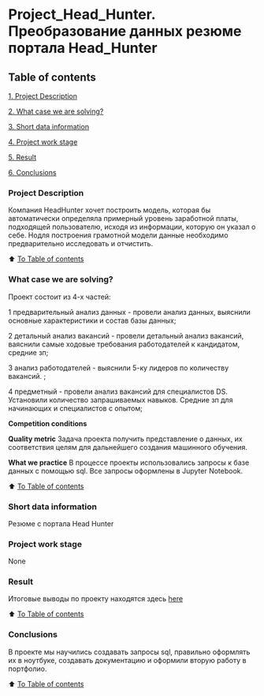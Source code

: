 # Project_Head_Hunter. Преобразование данных резюме портала Head_Hunter

## Table of contents
[1. Project Description](https://github.com/Evgi23/Project_3_HH/blob/main/README.md#project-description)

[2. What case we are solving?](https://github.com/Evgi23/Project_3_HH/blob/main/README.md#what-case-we-are-solving)

[3. Short data information](__)

[4. Project work stage](__)

[5. Result](https://github.com/Evgi23/Project_3_HH/blob/main/Project_2_%D0%9D%D0%BE%D1%83%D1%82%D0%B1%D1%83%D0%BA_%D1%88%D0%B0%D0%B1%D0%BB%D0%BE%D0%BD.ipynb)

[6. Conclusions](https://github.com/Evgi23/Project_3_HH/blob/main/README.md#conclusions)

### Project Description
Компания HeadHunter хочет построить модель, которая бы автоматически определяла примерный уровень заработной платы, подходящей пользователю, исходя из информации, которую он указал о себе. Нодля построения грамотной модели данные необходимо предварительно исследовать и отчистить.

:arrow_up: [To Table of contents](https://github.com/Evgi23/Project_3_HH/blob/main/README.md#table-of-contents)

### What case we are solving?
Проект состоит из 4-х частей:

1 предварительный анализ данных - провели анализ данных, выяснили основные характеристики и состав базы данных;

2  детальный анализ вакансий - провели детальный анализ вакансий, ваяснили самые ходовые требования работодателей к кандидатом, средние зп;

3  анализ работодателей - выяснили 5-ку лидеров по количеству вакансий. ;

4 предметный  - провели анализ вакансий для специалистов DS. Установили количество запрашиваемых навыков. Средние зп для начинающих и специалистов с опытом;



**Competition conditions**


**Quality metric**
Задача проекта получить представление о данных, их соответствия целям для дальнейшего создания машинного обучения.

**What we practice**
В процессе проекты использовались запросы к базе данных с помощью sql. Все запросы оформлены в Jupyter Notebook.


:arrow_up: [To Table of contents](https://github.com/Evgi23/Project_3_HH/blob/main/README.md#table-of-contents)

### Short data information
Резюме с портала Head Hunter

### Project work stage
None

### Result
Итоговые выводы по проекту находятся здесь [here](https://github.com/Evgi23/Project_3_HH/blob/main/Project_2_%D0%9D%D0%BE%D1%83%D1%82%D0%B1%D1%83%D0%BA_%D1%88%D0%B0%D0%B1%D0%BB%D0%BE%D0%BD.ipynb)

:arrow_up: [To Table of contents](https://github.com/Evgi23/Project_3_HH/blob/main/README.md#table-of-contents)

### Conclusions
В проекте мы научились создавать запросы sql, правильно оформлять их в ноутбуке, создавать документацию и оформили вторую работу в портфолио.

:arrow_up: [To Table of contents](https://github.com/Evgi23/Project_3_HH/blob/main/README.md#table-of-contents)